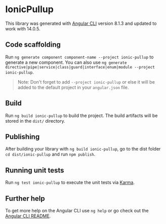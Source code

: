 # IonicPullup

This library was generated with [Angular CLI](https://github.com/angular/angular-cli) version 8.1.3 and updated to work with 14.0.5.

## Code scaffolding

Run `ng generate component component-name --project ionic-pullup` to generate a new component. You can also use `ng generate directive|pipe|service|class|guard|interface|enum|module --project ionic-pullup`.
> Note: Don't forget to add `--project ionic-pullup` or else it will be added to the default project in your `angular.json` file. 

## Build

Run `ng build ionic-pullup` to build the project. The build artifacts will be stored in the `dist/` directory.

## Publishing

After building your library with `ng build ionic-pullup`, go to the dist folder `cd dist/ionic-pullup` and run `npm publish`.

## Running unit tests

Run `ng test ionic-pullup` to execute the unit tests via [Karma](https://karma-runner.github.io).

## Further help

To get more help on the Angular CLI use `ng help` or go check out the [Angular CLI README](https://github.com/angular/angular-cli/blob/master/README.md).
